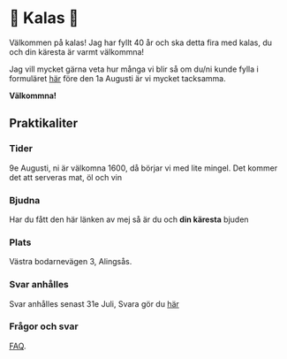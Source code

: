# 🎉 Kalas 🎉
Välkommen på kalas! Jag har fyllt 40 år och ska detta fira med kalas, du och din käresta är varmt välkommna!

Jag vill mycket gärna veta hur många vi blir så om du/ni kunde fylla i formuläret
[här](https://docs.google.com/forms/d/e/1FAIpQLSdt3tNHtrMsa5QqN5EWIQ-Ra5dY1HEjQWOg8XKJ3NAqfUctGg/viewform?usp=dialog) 
före den 1a Augusti är vi mycket tacksamma.

**Välkommna!**

## Praktikaliter

### Tider

9e Augusti, ni är välkomna 1600, då börjar vi med lite mingel. Det kommer det att serveras mat, öl och vin

### Bjudna

Har du fått den här länken av mej så är du och **din käresta** bjuden

### Plats

Västra bodarnevägen 3, Alingsås.

### Svar anhålles

Svar anhålles senast 31e Juli, Svara gör du 
[här](https://docs.google.com/forms/d/e/1FAIpQLSdt3tNHtrMsa5QqN5EWIQ-Ra5dY1HEjQWOg8XKJ3NAqfUctGg/viewform?usp=dialog)

### Frågor och svar

[FAQ](./faq.html).